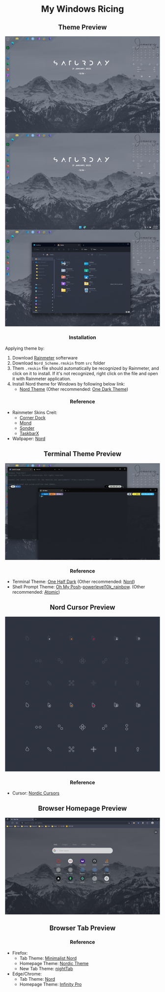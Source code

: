 <h1 align="center">My Windows Ricing</h1>

<h2 align="center">Theme Preview</h2>

![Ricing](README.assets/Windows_Ricing.png)

<h3 align="center">Installation</h3>

Applying theme by: 
1. Download [Rainmeter](https://www.rainmeter.net/) softerware
2. Download `Nord_Scheme.rmskin` from `src` folder
3. Them `.rmskin` file should automatically be recognized by Rainmeter, and click on it to install.  If it's not recognized, right click on the file and open it with Rainmeter application. 
4. Install Nord theme for Windows by following below link: 
	- [Nord Theme](https://www.deviantart.com/niivu/art/NORD-for-Windows-11-22H2-928730071) (Other recommended: [One Dark Theme](https://www.deviantart.com/niivu/art/One-Dark-Pro-for-Windows-11-22H2-930312689))

<h3 align="center">Reference</h3>

- Rainmeter Skins Creit: 
	- [Corner Dock](https://www.deviantart.com/sinndbad/art/Corner-Dock-839311234)
	- [Mond](https://www.deviantart.com/illu90/art/Minimalist-Desktop-880464406)
	- [Sonder](https://www.deviantart.com/michaelpurses/art/Sonder-Rainmeter-skin-838147223)
	- [TaskbarX](https://github.com/ChrisAnd1998/TaskbarX)
- Wallpaper: [Nord](https://raw.githubusercontent.com/Sang-Buster/Picgo-Github/main/img/Nord/Nord_Mt.jpeg)

<h2 align="center">Terminal Theme Preview</h2>

![Nord_Cursor](README.assets/Terminal_preview.png)

<h3 align="center">Reference</h3>

- Terminal Theme: [One Half Dark](https://learn.microsoft.com/en-us/windows/terminal/customize-settings/color-schemes#one-half-dark) (Other recommended: [Nord](https://github.com/thismat/nord-windows-terminal))
- Shell Prompt Theme: [Oh My Posh](https://github.com/jandedobbeleer/oh-my-posh)-[powerlevel10k_rainbow](https://ohmyposh.dev/docs/themes#powerlevel10k_rainbow). (Other recommended: [Atomic](https://ohmyposh.dev/docs/themes#atomic))

<h2 align="center">Nord Cursor Preview</h2>

![Nord_Cursor](README.assets/Cursor_preview.png)

<h3 align="center">Reference</h3>

- Cursor: [Nordic Cursors](https://www.deviantart.com/skyeo84/art/Minimalistic-V3-nord-cursor-909562097)

<h2 align="center">Browser Homepage Preview</h2>

![Nord_Cursor](README.assets/Browser_preview.png)

<h2 align="center">Browser Tab Preview</h2>

<h3 align="center">Reference</h3>

- Firefox: 
	- Tab Theme: [Minimalist Nord](https://github.com/canbeardig/MinimalistFox)
  	- Homepage Theme: [Nordic Theme](https://github.com/EliverLara/firefox-nordic-theme)
  	- New Tab Theme: [nightTab](https://addons.mozilla.org/en-US/firefox/addon/nighttab/)
- Edge/Chrome: 
	- Tab Theme: [Nord](https://www.deviantart.com/sublime9-design/art/Nord-Theme-for-Chrome-V2-837463227)
	- Homepage Theme: [Infinity Pro](https://chrome.google.com/webstore/detail/infinity-new-tab-pro/nnnkddnnlpamobajfibfdgfnbcnkgngh?hl=en-US)
